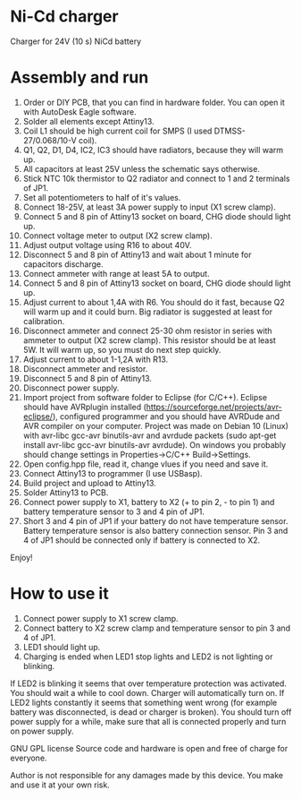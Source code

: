 # Ni-Cd charger
Charger for 24V (10 s) NiCd battery


# Assembly and run
1. Order or DIY PCB, that you can find in hardware folder. You can open it with AutoDesk Eagle software.
2. Solder all elements except Attiny13.
3. Coil L1 should be high current coil for SMPS (I used DTMSS-27/0.068/10-V coil).
4. Q1, Q2, D1, D4, IC2, IC3 should have radiators, because they will warm up.
5. All capacitors at least 25V unless the schematic says otherwise.
6. Stick NTC 10k thermistor to Q2 radiator and connect to 1 and 2 terminals of JP1.
7. Set all potentiometers to half of it's values.
8. Connect 18-25V, at least 3A power supply to input (X1 screw clamp).
9. Connect 5 and 8 pin of Attiny13 socket on board, CHG diode should light up.
10. Connect voltage meter to output (X2 screw clamp).
11. Adjust output voltage using R16 to about 40V.
12. Disconnect 5 and 8 pin of Attiny13 and wait about 1 minute for capacitors discharge.
13. Connect ammeter with range at least 5A to output.
14. Connect 5 and 8 pin of Attiny13 socket on board, CHG diode should light up.
15. Adjust current to about 1,4A with R6. 
You should do it fast, because Q2 will warm up and it could burn. Big radiator is suggested at least for calibration.
16. Disconnect ammeter and connect 25-30 ohm resistor in series with ammeter to output (X2 screw clamp). 
This resistor should be at least 5W. It will warm up, so you must do next step quickly.
17. Adjust current to about 1-1,2A with R13.
18. Disconnect ammeter and resistor.
19. Disconnect 5 and 8 pin of Attiny13.
20. Disconnect power supply.
21. Import project from software folder to Eclipse (for C/C++). 
Eclipse should have AVRplugin installed (https://sourceforge.net/projects/avr-eclipse/), configured programmer and you should have AVRDude and AVR compiler on your computer. 
Project was made on Debian 10 (Linux) with avr-libc gcc-avr binutils-avr and avrdude packets (sudo apt-get install avr-libc gcc-avr binutils-avr avrdude). 
On windows you probably should change settings in Properties->C/C++ Build->Settings.
22. Open config.hpp file, read it, change vlues if you need and save it.
23. Connect Attiny13 to programmer (I use USBasp).
24. Build project and upload to Attiny13.
25. Solder Attiny13 to PCB.
26. Connect power supply to X1, battery to X2 (+ to pin 2, - to pin 1) and battery temperature sensor to 3 and 4 pin of JP1.
27. Short 3 and 4 pin of JP1 if your battery do not have temperature sensor. 
Battery temperature sensor is also battery connection sensor. Pin 3 and 4 of JP1 should be connected only if battery is connected to X2. 

Enjoy!


# How to use it
1. Connect power supply to X1 screw clamp.
2. Connect battery to X2 screw clamp and temperature sensor to pin 3 and 4 of JP1.
3. LED1 should light up.
4. Charging is ended when LED1 stop lights and LED2 is not lighting or blinking.

If LED2 is blinking it seems that over temperature protection was activated. You should wait a while to cool down. Charger will automatically turn on.
If LED2 lights constantly it seems that something went wrong (for example battery was disconnected, is dead or charger is broken). You should turn off power supply for a while, make sure that all is connected properly and turn on power supply. 




GNU GPL license
Source code and hardware is open and free of charge for everyone.

Author is not responsible for any damages made by this device.
You make and use it at your own risk.

